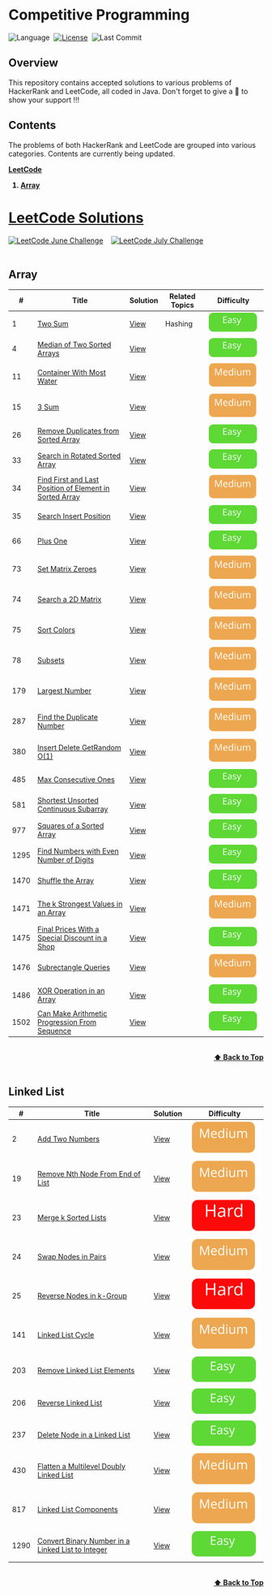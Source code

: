 # Competitive Programming

![Language](https://img.shields.io/badge/Language-Java-important)&nbsp;
[![License](https://img.shields.io/badge/License-MIT-informational)](./LICENSE)&nbsp;
![Last Commit](https://img.shields.io/github/last-commit/rohitkumar-rk/Competitive-Programming)<br>
<!--![visitors](https://visitor-badge.glitch.me/badge?page_id=rohitkumar-rk.Competitive-Programming)&nbsp; -->

## Overview

This repository contains accepted solutions to various problems of HackerRank and LeetCode, all coded in Java. 
Don't forget to give  a 🌟 to show your support !!!

## Contents

The problems of both HackerRank and LeetCode are grouped into various categories.  Contents are currently being updated. <br/>

<b><a href="#leetcode-solutions">LeetCode</a></b>

<ol>
    <b><a href="#array"><li> Array </li> </a> </b>
</ol>

# [LeetCode Solutions](./LeetCode)

[![LeetCode June Challenge](https://img.shields.io/badge/LeetCode-June_Challenge-important)](./June%20LeetCode%20Challenge)&nbsp;&nbsp;&nbsp;
[![LeetCode July Challenge](https://img.shields.io/badge/LeetCode-July_Challenge-brightgreen)](./July%20LeetCode%20Challenge)<br><br>

## Array

| #             | Title| Solution |  Related Topics | Difficulty |
| ----- | ------------- | ------------- |------------- | ------------- |
| 1  | [Two Sum](https://leetcode.com/problems/two-sum/)  | [View](./LeetCode/Array/1.%20Two%20Sum/Solution.java) | Hashing |  ![Easy](./Tags/easy.svg) |
| 4 | [Median of Two Sorted Arrays](https://leetcode.com/problems/median-of-two-sorted-arrays/)  | [View](./LeetCode/Array/4.%20Median%20of%20Two%20Sorted%20Arrays/Solution.java) |  |  ![Easy](./Tags/easy.svg) |
|11| [Container With Most Water](https://leetcode.com/problems/container-with-most-water/)  | [View](./LeetCode/Array/11.%20Container%20With%20Most%20Water/Solution.java) |  |  ![Easy](./Tags/medium.svg) |
| 15 | [3 Sum](https://leetcode.com/problems/3sum/)  | [View](./LeetCode/Array/15.%203%20Sum/Solution.java) |  |  ![Easy](./Tags/medium.svg) |
| 26 | [Remove Duplicates from Sorted Array](https://leetcode.com/problems/remove-duplicates-from-sorted-array/)  | [View](./LeetCode/Array/26.%20Remove%20Duplicates%20from%20Sorted%20Array/Solution.java) |  |  ![Easy](./Tags/easy.svg) |
| 33| [Search in Rotated Sorted Array](https://leetcode.com/problems/search-in-rotated-sorted-array/)  | [View](./LeetCode/Array/33.%20Search%20in%20Rotated%20Sorted%20Array/Solution.java) |  |  ![Easy](./Tags/easy.svg) |
|34| [Find First and Last Position of Element in Sorted Array](https://leetcode.com/problems/find-first-and-last-position-of-element-in-sorted-array/)  | [View](./LeetCode/Array/34.%20Find%20First%20and%20Last%20Position%20of%20Element%20in%20Sorted%20Array/Solution.java) |  |  ![Easy](./Tags/medium.svg) |
| 35 | [Search Insert Position](https://leetcode.com/problems/search-insert-position/)  | [View](./LeetCode/Array/35.%20Search%20Insert%20Position/Solution.java) |  |  ![Easy](./Tags/easy.svg) |
| 66 | [Plus One](https://leetcode.com/problems/plus-one/)  | [View](./LeetCode/Array/66.%20Plus%20One/Solution.java) |  |  ![Easy](./Tags/easy.svg) |
| 73 | [Set Matrix Zeroes](https://leetcode.com/problems/set-matrix-zeroes/)  | [View](./LeetCode/Array/73.%20Set%20Matrix%20Zeroes/Solution.java) |  |  ![Easy](./Tags/medium.svg) |
| 74 | [Search a 2D Matrix](https://leetcode.com/problems/search-a-2d-matrix/)  | [View](./LeetCode/Array/74.%20Search%20a%202D%20Matrix/Solution.java) |  |  ![Easy](./Tags/medium.svg) |
| 75 | [Sort Colors](https://leetcode.com/problems/sort-colors/)  | [View](./LeetCode/Array/75.%20Sort%20Colors/Solution.java) |  |  ![Medium](./Tags/medium.svg) |
| 78 | [Subsets](https://leetcode.com/problems/subsets/)  | [View](./LeetCode/Array/78.%20Subsets/Solution.java) |  |  ![Medium](./Tags/medium.svg) |
| 179 | [Largest Number](https://leetcode.com/problems/largest-number/)  | [View](./LeetCode/Array/179.%20Largest%20Number/Solution.java) |  |  ![Medium](./Tags/medium.svg) |
| 287 | [Find the Duplicate Number](https://leetcode.com/problems/find-the-duplicate-number/)  | [View](./LeetCode/Array/287.%20Find%20the%20Duplicate%20Number/Solution.java) |  |  ![Medium](./Tags/medium.svg) |
| 380 | [Insert Delete GetRandom O(1)](https://leetcode.com/problems/insert-delete-getrandom-o1/)  | [View](./LeetCode/Array/) |  |  ![Medium](./Tags/medium.svg) |
| 485 | [Max Consecutive Ones](https://leetcode.com/problems/max-consecutive-ones/)  | [View](./LeetCode/Array/485.%20Max%20Consecutive%20Ones/Solution.java) |  |  ![Easy](./Tags/easy.svg) |
| 581 | [Shortest Unsorted Continuous Subarray](https://leetcode.com/problems/shortest-unsorted-continuous-subarray/)  | [View](581.%20Shortest%20Unsorted%20Continuous%20Subarray/Solution.java) |  |  ![Easy](./Tags/easy.svg) |
| 977 | [Squares of a Sorted Array](https://leetcode.com/problems/squares-of-a-sorted-array/)  | [View](./LeetCode/Array/977.%20Squares%20of%20a%20Sorted%20Array/Solution.java) |  |  ![Easy](./Tags/easy.svg) |
| 1295 | [Find Numbers with Even Number of Digits](https://leetcode.com/problems/find-numbers-with-even-number-of-digits/)  | [View](./LeetCode/Array/1295.%20Find%20Numbers%20with%20Even%20Number%20of%20Digits/Solution.java) |  |  ![Easy](./Tags/easy.svg) |
| 1470 | [Shuffle the Array](https://leetcode.com/problems/shuffle-the-array/)  | [View](./LeetCode/Array/1470.%20Shuffle%20the%20Array/Solution.java) |  |  ![Easy](./Tags/easy.svg) |
| 1471 | [The k Strongest Values in an Array](https://leetcode.com/problems/the-k-strongest-values-in-an-array/)  | [View](./LeetCode/Array/1471.%20The%20k%20Strongest%20Values%20in%20an%20Array/Solution.java) |  |  ![Medium](./Tags/medium.svg) |
| 1475 | [Final Prices With a Special Discount in a Shop](https://leetcode.com/problems/final-prices-with-a-special-discount-in-a-shop/)  | [View](./LeetCode/Array/1475.%20Final%20Prices%20With%20a%20Special%20Discount%20in%20a%20Shop/Solution.java) |  |  ![Easy](./Tags/easy.svg) |
| 1476 | [Subrectangle Queries](https://leetcode.com/problems/subrectangle-queries/)  | [View](./LeetCode/Array/1476.%20Subrectangle%20Queries/Solution.java) |  |  ![Medium](./Tags/medium.svg) |
| 1486 | [XOR Operation in an Array](https://leetcode.com/problems/xor-operation-in-an-array/)  | [View](./LeetCode/Array/1486.%20XOR%20Operation%20in%20an%20Array/Solution.java) |  |  ![Easy](./Tags/easy.svg) |
| 1502 | [Can Make Arithmetic Progression From Sequence](https://leetcode.com/problems/can-make-arithmetic-progression-from-sequence/)  | [View](./LeetCode/Array/1502.%20Can%20Make%20Arithmetic%20Progression%20From%20Sequence/Solution.java) |  |  ![Easy](./Tags/easy.svg) |

<!-- 
| | []()  | [View](./LeetCode/Array/) |  |  ![Easy](./Tags/easy.svg) |
| | []()  | [View](./LeetCode/Array/) |  |  ![Easy](./Tags/easy.svg) | -->

<br/>
<div align="right">
    <b><a href="#overview">⬆️ Back to Top</a></b>
</div>
<br/>

## Linked List

| #             | Title|   Solution |  Difficulty |
| ----- | ------------- | ------------- | ------------- |
| 2 | [Add Two Numbers](https://leetcode.com/problems/add-two-numbers/)  | [View](./LeetCode/Linked-List/2.%20Add%20Two%20Numbers/Solution.java) |    ![Medium](./Tags/medium.svg) |
| 19 | [Remove Nth Node From End of List]()  | [View](./LeetCode/Linked-List/19.%20Remove%20Nth%20Node%20From%20End%20of%20List/Solution.java) |    ![Medium](./Tags/medium.svg) |
|23 | [Merge k Sorted Lists](https://leetcode.com/problems/merge-k-sorted-lists/)  | [View](./LeetCode/Linked-List/23.%20Merge%20k%20Sorted%20Lists/Solution.java) |  ![Hard](./Tags/hard.svg) |
| 24 | [Swap Nodes in Pairs](https://leetcode.com/problems/swap-nodes-in-pairs/)  | [View](./LeetCode//Linked-List/24.%20Swap%20Nodes%20in%20Pairs/Solution.java) |  ![Medium](./Tags/medium.svg) |
|25 | [Reverse Nodes in k-Group](https://leetcode.com/problems/reverse-nodes-in-k-group/)  | [View](./LeetCode/Linked-List/25.%20Reverse%20Nodes%20in%20k-Group/Solution.java) |  ![Hard](./Tags/hard.svg) |
| 141 | [Linked List Cycle](https://leetcode.com/problems/linked-list-cycle/)  | [View](./LeetCode/Linked-List/141.%20Linked%20List%20Cycle/Solution.java) |  ![Medium](./Tags/medium.svg) |
| 203 | [Remove Linked List Elements](https://leetcode.com/problems/remove-linked-list-elements/)  | [View](./LeetCode/Linked-List/203.%20Remove%20Linked%20List%20Elements/Solution.java) |  ![Easy](./Tags/easy.svg) |
|206 | [Reverse Linked List](https://leetcode.com/problems/reverse-linked-list)  | [View](./LeetCode/Linked-List/206.%20Reverse%20Linked%20List/Solution.java) |  ![Easy](./Tags/easy.svg) |
|237 | [Delete Node in a Linked List](https://leetcode.com/problems/delete-node-in-a-linked-list/)  | [View](./LeetCode/Linked-List/237.%20Delete%20Node%20in%20a%20Linked%20List/Solution.java) |  ![Easy](./Tags/easy.svg) |
| 430 | [Flatten a Multilevel Doubly Linked List](https://leetcode.com/problems/flatten-a-multilevel-doubly-linked-list/)  | [View](./LeetCode/Linked-List/430.%20Flatten%20a%20Multilevel%20Doubly%20Linked%20List/Solution.java) |  ![Medium](./Tags/medium.svg) |
| 817  | [Linked List Components](https://leetcode.com/problems/linked-list-components)  | [View](./LeetCode/Linked-List/817.%20Linked%20List%20Components/Solution.java) |  ![Medium](./Tags/medium.svg) |
| 1290 | [Convert Binary Number in a Linked List to Integer](https://leetcode.com/problems/convert-binary-number-in-a-linked-list-to-integer/)  | [View](./LeetCode/Linked-List/1290.%20Convert%20Binary%20Number%20in%20a%20Linked%20List%20to%20Integer/Solution.java) |  ![Easy](./Tags/easy.svg) |

<br/>
<div align="right">
    <b><a href="#competitive-programming">⬆️ Back to Top</a></b>
</div>
<br/>
